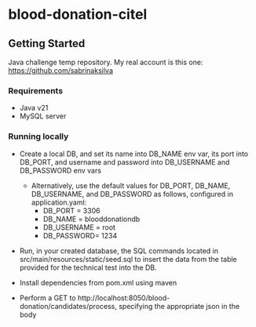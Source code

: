 # blood-donation-citel

## Getting Started

Java challenge temp repository. My real account is this one: https://github.com/sabrinaksilva

### Requirements
- Java v21
- MySQL server

### Running locally
- Create a local DB, and set its name into DB_NAME env var, its port into DB_PORT, and username and password into DB_USERNAME and DB_PASSWORD env vars

    - Alternatively, use the default values ​​for DB_PORT, DB_NAME, DB_USERNAME, and DB_PASSWORD as follows, configured in application.yaml:
        - DB_PORT = 3306
        - DB_NAME = blooddonationdb
        - DB_USERNAME = root
        - DB_PASSWORD= 1234
- Run, in your created database, the SQL commands located in src/main/resources/static/seed.sql to insert the data from the table provided for the technical test into the DB.
- Install dependencies from pom.xml using maven
- Perform a GET to http://localhost:8050/blood-donation/candidates/process, specifying the appropriate json in the body